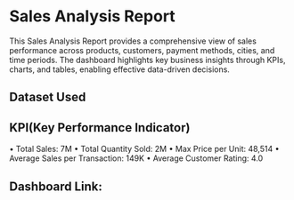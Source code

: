 # Sales Analysis Report
This Sales Analysis Report provides a comprehensive view of sales performance across products, customers, payment methods, cities, and time periods. The dashboard highlights key business insights through KPIs, charts, and tables, enabling effective data-driven decisions.
## Dataset Used

## KPI(Key Performance Indicator)
•	Total Sales: 7M
•	Total Quantity Sold: 2M
•	Max Price per Unit: 48,514
•	Average Sales per Transaction: 149K
•	Average Customer Rating: 4.0
## Dashboard Link: 
